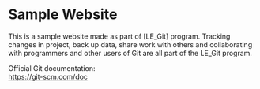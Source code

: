 # Sample Website
This is a sample website made as part of [LE_Git] program. Tracking changes in project, back up data, share work with others and collaborating with programmers and other users of Git are all part of the LE_Git program.

Official Git documentation:</br>
https://git-scm.com/doc

